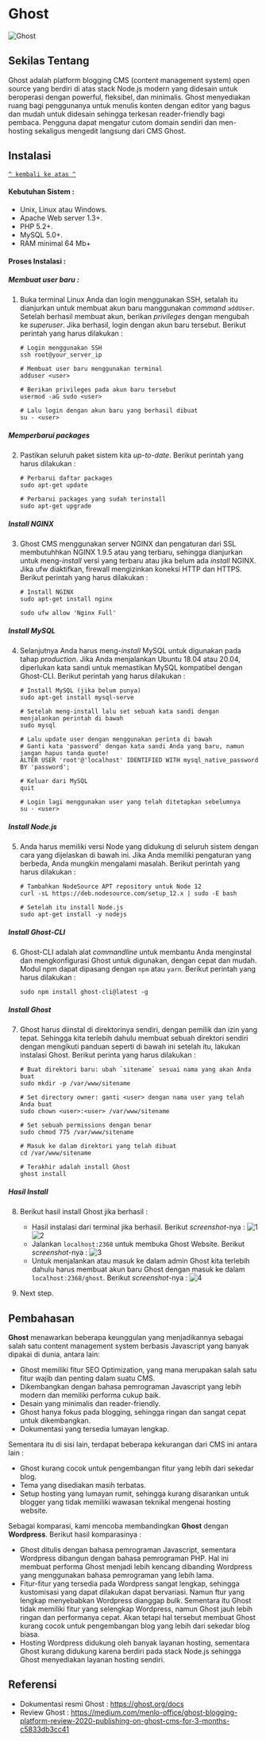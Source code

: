 # Ghost

![Ghost](https://snipcart.com/media/204295/ghost.png)


## Sekilas Tentang

Ghost adalah platform blogging CMS (content management system) open source yang berdiri di atas stack Node.js modern yang didesain untuk beroperasi dengan powerful, fleksibel, dan minimalis. Ghost menyediakan ruang bagi penggunanya untuk menulis konten dengan editor yang bagus dan mudah untuk didesain sehingga terkesan reader-friendly bagi pembaca. Pengguna dapat mengatur cutom domain sendiri dan men-hosting sekaligus mengedit langsung dari CMS Ghost.


## Instalasi
[`^ kembali ke atas ^`](#)

#### Kebutuhan Sistem :
- Unix, Linux atau Windows.
- Apache Web server 1.3+.
- PHP 5.2+.
- MySQL 5.0+.
- RAM minimal 64 Mb+

#### Proses Instalasi :
##### Membuat user baru :
1. Buka terminal Linux Anda dan login menggunakan SSH, setalah itu dianjurkan untuk membuat akun baru manggunakan _command_ `addUser`. Setelah berhasil membuat akun, berikan _privileges_ dengan mengubah ke _superuser_. Jika berhasil, login dengan akun baru tersebut. Berikut perintah yang harus dilakukan :
    ```
    # Login menggunakan SSH
    ssh root@your_server_ip

    # Membuat user baru menggunakan terminal
    adduser <user>
    
    # Berikan privileges pada akun baru tersebut
    usermod -aG sudo <user>

    # Lalu login dengan akun baru yang berhasil dibuat
    su - <user>
    ```
##### Memperbarui packages
2. Pastikan seluruh paket sistem kita _up-to-date_. Berikut perintah yang harus dilakukan :
    ```
    # Perbarui daftar packages
    sudo apt-get update

    # Perbarui packages yang sudah terinstall
    sudo apt-get upgrade
    ```
##### Install NGINX
3. Ghost CMS menggunakan server NGINX dan pengaturan dari SSL membutuhhkan NGINX 1.9.5 atau yang terbaru, sehingga dianjurkan untuk meng-_install_ versi yang terbaru atau jika belum ada _install_ NGINX. Jika ufw diaktifkan, firewall mengizinkan koneksi HTTP dan HTTPS. Berikut perintah yang harus dilakukan : 
    ```
    # Install NGINX
    sudo apt-get install nginx
    
    sudo ufw allow 'Nginx Full'
    ```
##### Install MySQL
4. Selanjutnya Anda harus meng-_install_ MySQL untuk digunakan pada tahap _production_. Jika Anda menjalankan Ubuntu 18.04 atau 20.04, diperlukan kata sandi untuk memastikan MySQL kompatibel dengan Ghost-CLI. Berikut perintah yang harus dilakukan :
    ```
   # Install MySQL (jika belum punya)
    sudo apt-get install mysql-serve
    
    # Setelah meng-install lalu set sebuah kata sandi dengan menjalankan perintah di bawah
    sudo mysql

    # Lalu update user dengan menggunakan perinta di bawah
    # Ganti kata 'password' dengan kata sandi Anda yang baru, namun jangan hapus tanda quote!
    ALTER USER 'root'@'localhost' IDENTIFIED WITH mysql_native_password BY 'password';

    # Keluar dari MySQL
    quit

    # Login lagi menggunakan user yang telah ditetapkan sebelumnya
    su - <user>
    ```
##### Install Node.js
5. Anda harus memiliki versi Node yang didukung di seluruh sistem dengan cara yang dijelaskan di bawah ini. Jika Anda memiliki pengaturan yang berbeda, Anda mungkin mengalami masalah. Berikut perintah yang harus dilakukan :
    ```
    # Tambahkan NodeSource APT repository untuk Node 12
    curl -sL https://deb.nodesource.com/setup_12.x | sudo -E bash

    # Setelah itu install Node.js
    sudo apt-get install -y nodejs
    ```
##### Install Ghost-CLI
6. Ghost-CLI adalah alat _commandline_ untuk membantu Anda menginstal dan mengkonfigurasi Ghost untuk digunakan, dengan cepat dan mudah. Modul npm dapat dipasang dengan `npm` atau `yarn`. Berikut perintah yang harus dilakukan :
    ```
    sudo npm install ghost-cli@latest -g
    ```
##### Install Ghost
7. Ghost harus diinstal di direktorinya sendiri, dengan pemilik dan izin yang tepat. Sehingga kita terlebih dahulu membuat sebuah direktori sendiri dengan mengikuti panduan seperti di bawah ini setelah itu, lakukan instalasi Ghost. Berikut perinta yang harus dilakukan :
    ```
    # Buat direktori baru: ubah `sitename` sesuai nama yang akan Anda buat
    sudo mkdir -p /var/www/sitename

    # Set directory owner: ganti <user> dengan nama user yang telah Anda buat
    sudo chown <user>:<user> /var/www/sitename

    # Set sebuah permissions dengan benar
    sudo chmod 775 /var/www/sitename

    # Masuk ke dalam direktori yang telah dibuat
    cd /var/www/sitename
    
    # Terakhir adalah install Ghost
    ghost install
    ```
##### Hasil Install
8. Berikut hasil install Ghost jika berhasil :
    - Hasil instalasi dari terminal jika berhasil. Berikut _screenshot_-nya :
      ![1](https://github.com/sultanfariz/Komdat-P1-Kel11/blob/main/img/terminal-ghost-01.png)
      ![2](https://github.com/sultanfariz/Komdat-P1-Kel11/blob/main/img/terminal-ghost-02.png)
    - Jalankan `localhost:2368` untuk membuka Ghost Website. Berikut _screenshot_-nya :
      ![3](https://github.com/sultanfariz/Komdat-P1-Kel11/blob/main/img/gohst-web-03.png)
    - Untuk menjalankan atau masuk ke dalam admin Ghost kita terlebih dahulu harus membuat akun baru Ghost dengan masuk ke dalam `localhost:2368/ghost`. Berikut _screenshot_-nya :
      ![4](https://github.com/sultanfariz/Komdat-P1-Kel11/blob/main/img/gohst-web-04.png)
      
9. Next step.


## Pembahasan

**Ghost** menawarkan beberapa keunggulan yang menjadikannya sebagai salah satu content management system berbasis Javascript yang banyak dipakai di dunia, antara lain:
- Ghost memiliki fitur SEO Optimization, yang mana merupakan salah satu fitur wajib dan penting dalam suatu CMS.
- Dikembangkan dengan bahasa pemrograman Javascript yang lebih modern dan memiliki performa cukup baik.
- Desain yang minimalis dan reader-friendly.
- Ghost hanya fokus pada blogging, sehingga ringan dan sangat cepat untuk dikembangkan.
- Dokumentasi yang tersedia lumayan lengkap.

Sementara itu di sisi lain, terdapat beberapa kekurangan dari CMS ini antara lain :
- Ghost kurang cocok untuk pengembangan fitur yang lebih dari sekedar blog.
- Tema yang disediakan masih terbatas.
- Setup hosting yang lumayan rumit, sehingga kurang disarankan untuk blogger yang tidak memiliki wawasan teknikal mengenai hosting website.

Sebagai komparasi, kami mencoba membandingkan **Ghost** dengan **Wordpress**. Berikut hasil komparasinya :
- Ghost ditulis dengan bahasa pemrograman Javascript, sementara Wordpress dibangun dengan bahasa pemrograman PHP. Hal ini membuat performa Ghost menjadi lebih kencang dibanding Wordpress yang menggunakan bahasa pemrograman yang lebih lama.
- Fitur-fitur yang tersedia pada Wordpress sangat lengkap, sehingga kustomisasi yang dapat dilakukan dapat bervariasi. Namun ftur yang lengkap menyebabkan Wordpress dianggap *bulk*. Sementara itu Ghost tidak memiliki fitur yang selengkap Wordpress, namun Ghost jauh lebih ringan dan performanya cepat. Akan tetapi hal tersebut membuat Ghost kurang cocok untuk pengembangan blog yang lebih dari sekedar blog biasa.
- Hosting Wordpress didukung oleh banyak layanan hosting, sementara Ghost kurang didukung karena berdiri pada stack Node.js sehingga Ghost menyediakan layanan hosting sendiri.


## Referensi

- Dokumentasi resmi Ghost : https://ghost.org/docs
- Review Ghost : https://medium.com/menlo-office/ghost-blogging-platform-review-2020-publishing-on-ghost-cms-for-3-months-c5833db3cc41

